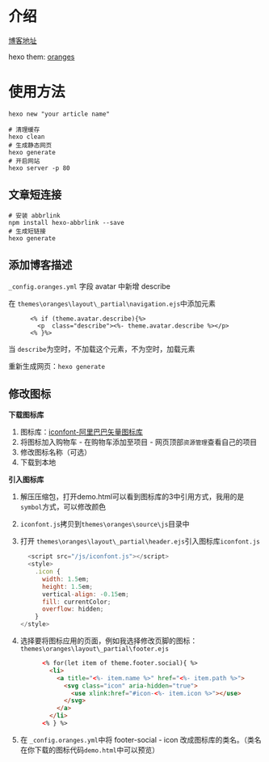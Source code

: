 # 介绍
[博客地址](https://magong.site)

hexo them: [oranges](https://github.com/zchengsite/hexo-theme-oranges)


# 使用方法
```shell
hexo new "your article name"

# 清理缓存
hexo clean
# 生成静态网页
hexo generate
# 开启网站
hexo server -p 80
```



## 文章短连接

```shell
# 安装 abbrlink
npm install hexo-abbrlink --save
# 生成短链接
hexo generate
```



## 添加博客描述

`_config.oranges.yml` 字段 avatar 中新增 describe

在 `themes\oranges\layout\_partial\navigation.ejs`中添加元素

```
      <% if (theme.avatar.describe){%>
        <p  class="describe"><%- theme.avatar.describe %></p>
      <% }%>
```

当 `describe`为空时，不加载这个元素，不为空时，加载元素

重新生成网页：`hexo generate`



## 修改图标

**下载图标库**

1. 图标库：[iconfont-阿里巴巴矢量图标库](https://www.iconfont.cn/)
2. 将图标加入购物车 - 在购物车添加至项目 - 网页顶部`资源管理`查看自己的项目
3. 修改图标名称（可选） 
4. 下载到本地



**引入图标库**

1. 解压压缩包，打开demo.html可以看到图标库的3中引用方式，我用的是 `symbol`方式，可以修改颜色

2. `iconfont.js`拷贝到`themes\oranges\source\js`目录中 

3. 打开 `themes\oranges\layout\_partial\header.ejs`引入图标库`iconfont.js`

   ```JavaScript
     <script src="/js/iconfont.js"></script>
     <style>
       .icon {
         width: 1.5em;
         height: 1.5em;
         vertical-align: -0.15em;
         fill: currentColor;
         overflow: hidden;
       }
   </style>
   ```

4. 选择要将图标应用的页面，例如我选择修改页脚的图标：`themes\oranges\layout\_partial\footer.ejs`

   ```html
         <% for(let item of theme.footer.social){ %>
           <li>
             <a title="<%- item.name %>" href="<%- item.path %>">
               <svg class="icon" aria-hidden="true">
                 <use xlink:href="#icon-<%- item.icon %>"></use>
               </svg>
             </a>
           </li>
         <% } %>
   
   ```

5. 在 `_config.oranges.yml`中将 footer-social - icon 改成图标库的类名。（类名在你下载的图标代码`demo.html`中可以预览）



